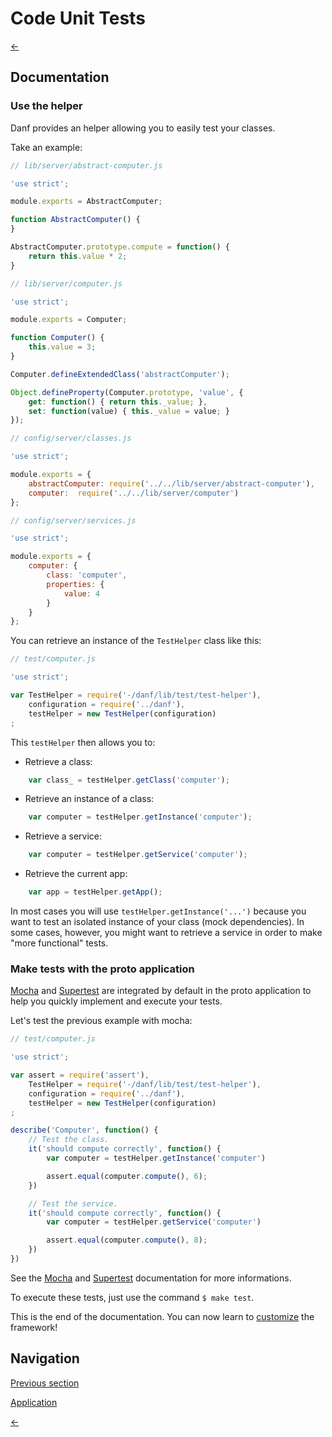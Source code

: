 Code Unit Tests
===============

[←](index.md)

Documentation
-------------

### Use the helper

Danf provides an helper allowing you to easily test your classes.

Take an example:

```javascript
// lib/server/abstract-computer.js

'use strict';

module.exports = AbstractComputer;

function AbstractComputer() {
}

AbstractComputer.prototype.compute = function() {
    return this.value * 2;
}
```

```javascript
// lib/server/computer.js

'use strict';

module.exports = Computer;

function Computer() {
    this.value = 3;
}

Computer.defineExtendedClass('abstractComputer');

Object.defineProperty(Computer.prototype, 'value', {
    get: function() { return this._value; },
    set: function(value) { this._value = value; }
});
```

```javascript
// config/server/classes.js

'use strict';

module.exports = {
    abstractComputer: require('../../lib/server/abstract-computer'),
    computer:  require('../../lib/server/computer')
};
```

```javascript
// config/server/services.js

'use strict';

module.exports = {
    computer: {
        class: 'computer',
        properties: {
            value: 4
        }
    }
};
```
You can retrieve an instance of the `TestHelper` class like this:

```javascript
// test/computer.js

'use strict';

var TestHelper = require('-/danf/lib/test/test-helper'),
    configuration = require('../danf'),
    testHelper = new TestHelper(configuration)
;
```

This `testHelper` then allows you to:

* Retrieve a class:
```javascript
    var class_ = testHelper.getClass('computer');
```

* Retrieve an instance of a class:
```javascript
    var computer = testHelper.getInstance('computer');
```

* Retrieve a service:
```javascript
    var computer = testHelper.getService('computer');
```

* Retrieve the current app:
```javascript
    var app = testHelper.getApp();
```

In most cases you will use `testHelper.getInstance('...')` because you want to test an isolated instance of your class (mock dependencies). In some cases, however, you might want to retrieve a service in order to make "more functional" tests.

### Make tests with the proto application

[Mocha](https://github.com/mochajs/mocha) and [Supertest](https://github.com/tj/supertest) are integrated by default in the proto application to help you quickly implement and execute your tests.

Let's test the previous example with mocha:

```javascript
// test/computer.js

'use strict';

var assert = require('assert'),
    TestHelper = require('-/danf/lib/test/test-helper'),
    configuration = require('../danf'),
    testHelper = new TestHelper(configuration)
;

describe('Computer', function() {
    // Test the class.
    it('should compute correctly', function() {
        var computer = testHelper.getInstance('computer')

        assert.equal(computer.compute(), 6);
    })

    // Test the service.
    it('should compute correctly', function() {
        var computer = testHelper.getService('computer')

        assert.equal(computer.compute(), 8);
    })
})
```

See the [Mocha](https://github.com/mochajs/mocha) and [Supertest](https://github.com/tj/supertest) documentation for more informations.

To execute these tests, just use the command `$ make test`.

This is the end of the documentation. You can now learn to [customize](../customize/index.md) the framework!

Navigation
----------

[Previous section](ajax-app.md)

[Application](../test/tests.md)

[←](index.md)